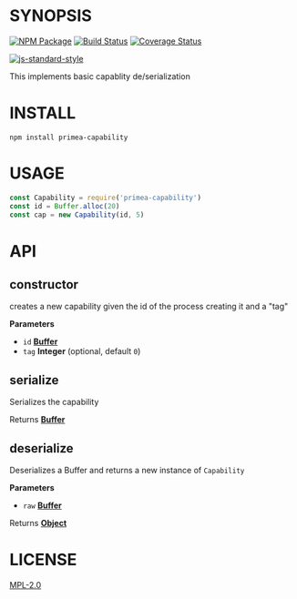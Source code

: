 # SYNOPSIS 
[![NPM Package](https://img.shields.io/npm/v/primea-capability.svg?style=flat-square)](https://www.npmjs.org/package/primea-capability)
[![Build Status](https://img.shields.io/travis/primea/js-primea-capability.svg?branch=master&style=flat-square)](https://travis-ci.org/primea/js-primea-capability)
[![Coverage Status](https://img.shields.io/coveralls/primea/js-primea-capability.svg?style=flat-square)](https://coveralls.io/r/primea/js-primea-capability)

[![js-standard-style](https://cdn.rawgit.com/feross/standard/master/badge.svg)](https://github.com/feross/standard)  

This implements basic capablity de/serialization

# INSTALL
`npm install primea-capability`

# USAGE

```javascript
const Capability = require('primea-capability')
const id = Buffer.alloc(20)
const cap = new Capability(id, 5)
```

# API

## constructor

creates a new capability given the id of the process creating it and a "tag"

**Parameters**

-   `id` **[Buffer](https://nodejs.org/api/buffer.html)** 
-   `tag` **Integer**  (optional, default `0`)

## serialize

Serializes the capability

Returns **[Buffer](https://nodejs.org/api/buffer.html)** 

## deserialize

Deserializes a Buffer and returns a new instance of `Capability`

**Parameters**

-   `raw` **[Buffer](https://nodejs.org/api/buffer.html)** 

Returns **[Object](https://developer.mozilla.org/en-US/docs/Web/JavaScript/Reference/Global_Objects/Object)** 


# LICENSE
[MPL-2.0](https://tldrlegal.com/license/mozilla-public-license-2.0-(mpl-2))
